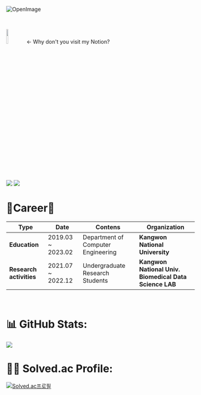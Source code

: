 ![OpenImage](https://github.com/OGYWORLD/Baekjoon_CPP/assets/76478579/fa84a8d3-a499-4a60-9c9e-0e4b25057c3d)

<br/>

[<img src = "https://github.com/OGYWORLD/Baekjoon_CPP/assets/76478579/230f4608-64d2-4109-8782-1dc7bc5fafb8" width="10%">](https://ozyworld.notion.site/OZYWORLD-1ac9a90c8cc54da68f7a424402a99040?pvs=4)
<- Why don't you visit my Notion?

<img src="https://img.shields.io/badge/Unreal4-0E1128?style=for-the-badge&logo=unrealengine&logoColor=white"> <img src="https://img.shields.io/badge/Unreal5-0E1128?style=for-the-badge&logo=unrealengine&logoColor=white">

# 💫Career💫
| **Type**                | **Date**                       | **Contens**                               | **Organization**                                       |
|-------------------------|--------------------------------|-------------------------------------------|--------------------------------------------------------|
| **Education**           | 2019.03 ~ 2023.02                | Department of Computer Engineering        | **Kangwon National University**                        |
| **Research activities** | 2021.07 ~ 2022.12               | Undergraduate Research Students           | **Kangwon National Univ. Biomedical Data Science LAB** |

<br>

# 📊 GitHub Stats:
![](https://github-readme-stats.vercel.app/api?username=ogyworld&theme=tokyonight&hide_border=false&include_all_commits=false&count_private=false)<br/>

# 👩‍💻 Solved.ac Profile:
[![Solved.ac프로필](http://mazassumnida.wtf/api/v2/generate_badge?boj=ogy1004)](https://solved.ac/ogy1004)
